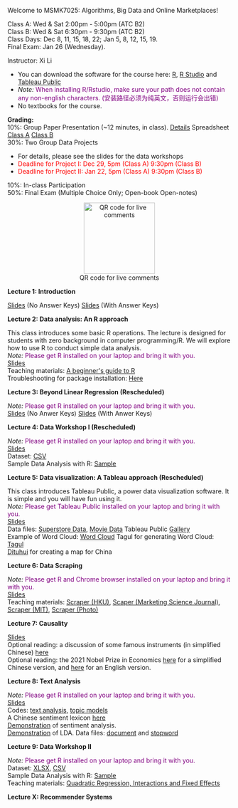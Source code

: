 Welcome to MSMK7025: Algorithms, Big Data and Online Marketplaces!    

Class A: Wed & Sat 2:00pm - 5:00pm (ATC B2)    
Class B: Wed & Sat 6:30pm - 9:30pm (ATC B2)    
Class Days: Dec 8, 11, 15, 18, 22; Jan 5, 8, 12, 15, 19.    
Final Exam: Jan 26 (Wednesday).     

Instructor: Xi Li    

- You can download the software for the course here: [R](https://cloud.r-project.org/), [R Studio](https://www.rstudio.com/products/rstudio/download/#download) and [Tableau Public](https://public.tableau.com/en-us/s/)    
- *Note:* <span style="color:purple">When installing R/Rstudio, make sure your path does not contain any non-english characters. (安装路径必须为纯英文，否则运行会出错) </span>     
- No textbooks for the course.

**Grading:**    
10%: Group Paper Presentation (~12 minutes, in class). [Details](https://ximarketing.github.io/class/DM/0a7487be048eb10cdc3dc3812a0a7b3570e91f74/paper_presentation) Spreadsheet [Class A](https://docs.google.com/spreadsheets/d/11iO0T87cwo6ztFr3x7KuQGwyJ5Ehj44_EEcAOBdqin4/edit#gid=0) [Class B](https://docs.google.com/spreadsheets/d/17ptVdeS0f3LHCuRW-u_zEeo24pAVZ8eCGs8XgkfZWOo/edit#gid=0)          
30%: Two Group Data Projects   
- For details, please see the slides for the data workshops    
- <span style="color:red"> Deadline for Project I: Dec 29, 5pm (Class A) 9:30pm (Class B)</span>    
- <span style="color:red"> Deadline for Project II: Jan 22, 5pm (Class A) 9:30pm (Class B)</span>      

10%: In-class Participation    
50%: Final Exam (Multiple Choice Only; Open-book Open-notes)    

<div  align="center">    
<img src="https://ximarketing.github.io/class/ABOM/qrcode.png" width = "160" height = "160" alt="QR code for live comments" align=center />           
</div>        
<div  align="center">  
QR code for live comments  
</div>        

**Lecture 1: Introduction**    

[Slides](https://ximarketing.github.io/class/ABOM/Introduction-nokeys.pdf) (No Answer Keys) [Slides](https://ximarketing.github.io/class/ABOM/Introduction.pdf) (With Answer Keys)     

**Lecture 2: Data analysis: An R approach**    

This class introduces some basic R operations. The lecture is designed for students with zero background in computer programming/R. We will explore how to use R to conduct simple data analysis.    
*Note:* <span style="color:purple">Please get R installed on your laptop and bring it with you. </span>       
[Slides](https://ximarketing.github.io/class/ABOM/R.pdf)        
Teaching materials: [A beginner's guide to R](https://ximarketing.github.io/class/R_basics.html)    
Troubleshooting for package installation: [Here](https://ximarketing.github.io/class/package.html)         

**Lecture 3: Beyond Linear Regression (Rescheduled)**    

*Note:* <span style="color:purple">Please get R installed on your laptop and bring it with you. </span>       
[Slides](https://ximarketing.github.io/class/ABOM/logistic-nokeys.pdf) (No Anwer Keys) [Slides](https://ximarketing.github.io/class/ABOM/logistic.pdf) (With Anwer Keys)     

**Lecture 4: Data Workshop I (Rescheduled)**     

*Note:* <span style="color:purple">Please get R installed on your laptop and bring it with you. </span>      
[Slides](https://ximarketing.github.io/class/ABOM/Crowdfunding.pdf)      
Dataset: [CSV](https://ximarketing.github.io/class/Kickstarter-Project.csv)    
Sample Data Analysis with R: [Sample](https://ximarketing.github.io/class/Kickstarter-Project.html)     

**Lecture 5: Data visualization: A Tableau approach (Rescheduled)**    

This class introduces Tableau Public, a power data visualization software. It is simple and you will have fun using it.    
*Note:* <span style="color:purple">Please get Tableau Public installed on your laptop and bring it with you. </span>       
[Slides](https://ximarketing.github.io/class/ABOM/Tableau.pdf)    
Data files: [Superstore Data](https://ximarketing.github.io/class/Superstore_Data.xls), [Movie Data](https://ximarketing.github.io/class/Mojo_budget_data.xlsx)
Tableau Public [Gallery](https://public.tableau.com/en-gb/gallery/?tab=viz-of-the-day&type=viz-of-the-day)    
Example of Word Cloud: [Word Cloud](https://ximarketing.github.io/class/DM/Treemap.pdf)    Tagul for generating Word Cloud: [Tagul](https://wordart.com/)    
[Dituhui](https://www.dituhui.com/) for creating a map for China    

**Lecture 6: Data Scraping**   

*Note:* <span style="color:purple">Please get R and Chrome browser installed on your laptop and bring it with you. </span>       
[Slides](https://ximarketing.github.io/class/ABOM/webscraping.pdf)      
Teaching materials: [Scraper (HKU)](https://ximarketing.github.io/class/ABOM/HKU-Scraper.html), [Scaper (Marketing Science Journal)](https://ximarketing.github.io/class/ABOM/MKTSCI-Scraper.html), [Scraper (MIT)](https://ximarketing.github.io/class/ABOM/MIT-Scraper.html), 
[Scraper (Photo)](https://ximarketing.github.io/class/ABOM/HKU-Photo-Scraper.html)        

**Lecture 7: Causality**    

[Slides](https://ximarketing.github.io/class/ABOM/endogeneity.pdf)      
Optional reading: a discussion of some famous instruments (in simplified Chinese) [here](https://www.zhihu.com/question/27623032)   
Optional reading: the 2021 Nobel Prize in Economics [here](https://www.zhihu.com/question/491790297) for a simplified Chinese version, and [here](https://www.nobelprize.org/uploads/2021/10/advanced-economicsciencesprize2021.pdf) for an English version.    

**Lecture 8: Text Analysis**     

*Note:* <span style="color:purple">Please get R installed on your laptop and bring it with you. </span>      
[Slides](https://ximarketing.github.io/class/ABOM/text_analysis.pdf)     
Codes: [text analysis](https://ximarketing.github.io/class/ABOM/text_analysis.html), [topic models](https://ximarketing.github.io/class/ABOM/LDA.html)    
A Chinese sentiment lexicon [here](https://ximarketing.github.io/class/ABOM/chinese.xlsx)    
[Demonstration](https://aidemos.microsoft.com/text-analytics) of sentiment analysis.    
[Demonstration](https://mimno.infosci.cornell.edu/jsLDA/jslda.html) of LDA. Data files: [document](https://ximarketing.github.io/class/ABOM/LDA.txt) and [stopword](https://ximarketing.github.io/class/ABOM/stop.txt)     

**Lecture 9: Data Workshop II**

*Note:* <span style="color:purple">Please get R installed on your laptop and bring it with you. </span>      
Dataset: [XLSX](https://ximarketing.github.io/class/ABOM/TripAdvisor.xlsx), [CSV](https://ximarketing.github.io/class/ABOM/TripAdvisor.csv)    
Sample Data Analysis with R: [Sample](https://ximarketing.github.io/class/ABOM/TripAdvisor.html)    
Teaching materials: [Quadratic Regression, Interactions and Fixed Effects](https://ximarketing.github.io/class/ABOM/Additional_Data_Analysis.html)      

**Lecture X: Recommender Systems**    

